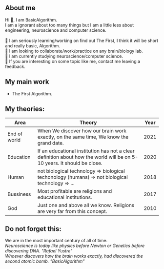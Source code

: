 ## About me

Hi 👋, I am BasicAlgorithm.\
I am a ignorant about too many things but I am a little less about engineering, neuroscience and computer science.\
\
🔭  I am seriously learning/working on find out The First, I think it will be short and really basic, Algorithm.\
👯  I am looking to collaborate/work/practice on any brain/biology lab.\
🌱  I am currently studying neuroscience/computer science.\
💬  If you are interesting on some topic like me, contact me leaving a feedback.

## My main work

- The First Algorithm.

## My theories:

| Area | Theory | Year |
| ------ | ------ | ------ |
| End of world | When We discover how our brain work exactly, on the same time, We know the grand date. | 2021 |
| Education | If an educational institution has not a clear definition about how the world will be on 5-10 years. It should be close.| 2020 |
| Human | not biological technology => biological techonology (humans) => not biological technology => ...| 2018|
| Bussiness | Most profitable are religions and educational institutions.| 2017 |
| God | Just one and above all we know. Religions are very far from this concept. | 2010 |

## Do not forget this:
We are in the most important century of all of time. \
_Neuroscience is today like physics before Newton or Genetics before discovering DNA. "Rafael Yustre"_\
_Whoever discovers how the brain works exactly, had discovered the second atomic bomb. "BasicAlgorithm"_
